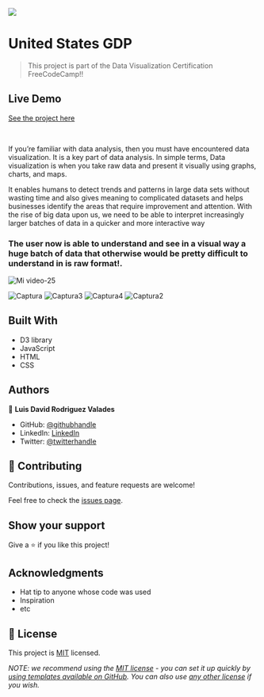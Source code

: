 ![](https://img.shields.io/badge/Microverse-blueviolet)

# United States GDP
> This project is part of the Data Visualization Certification FreeCodeCamp!!

## Live Demo
[See the project here](https://codepen.io/Luis-David-RodriguezV/pen/WNJXOBG)

<br>

If you’re familiar with data analysis, then you must have encountered data visualization. It is a key part of data analysis. In simple terms, Data visualization is when you take raw data and present it visually using graphs, charts, and maps.

It enables humans to detect trends and patterns in large data sets without wasting time and also gives meaning to complicated datasets and helps businesses identify the areas that require improvement and attention. With the rise of big data upon us, we need to be able to interpret increasingly larger batches of data in a quicker and more interactive way

### The user now is able to understand and see in a visual way a huge batch of data that otherwise would be pretty difficult to understand in is raw format!. 

![Mi video-25](https://user-images.githubusercontent.com/105079888/193476039-80eb9fb3-4e1d-4a26-8414-bb06271a7ec5.gif)

![Captura](https://user-images.githubusercontent.com/105079888/193476115-fb02b38b-6d71-4048-8352-e42471fe7ab7.PNG)
![Captura3](https://user-images.githubusercontent.com/105079888/193476113-e3ce5195-0065-47d1-b2fa-2f2ecb4e11f2.PNG)
![Captura4](https://user-images.githubusercontent.com/105079888/193476114-51141292-f3f7-4798-8c47-995ccdb83109.PNG)
![Captura2](https://user-images.githubusercontent.com/105079888/193476117-a11ea0b3-37d9-456b-9ba9-ec14d9076c68.PNG)



## Built With

- D3 library
- JavaScript
- HTML
- CSS


## Authors

👤 **Luis David Rodriguez Valades**

- GitHub: [@githubhandle](https://github.com/LuisDavidRodriguez)
- LinkedIn: [LinkedIn](www.linkedin.com/in/luis-david-rodriguez-valades)
- Twitter: [@twitterhandle](https://twitter.com/LuisDavid5048)

## 🤝 Contributing

Contributions, issues, and feature requests are welcome!

Feel free to check the [issues page](../../issues/).

## Show your support

Give a ⭐️ if you like this project!

## Acknowledgments

- Hat tip to anyone whose code was used
- Inspiration
- etc

## 📝 License

This project is [MIT](./LICENSE) licensed.

_NOTE: we recommend using the [MIT license](https://choosealicense.com/licenses/mit/) - you can set it up quickly by [using templates available on GitHub](https://docs.github.com/en/communities/setting-up-your-project-for-healthy-contributions/adding-a-license-to-a-repository). You can also use [any other license](https://choosealicense.com/licenses/) if you wish._
